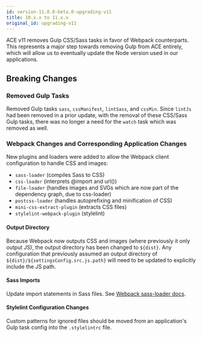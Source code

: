 ```yaml
---
id: version-11.0.0-beta.0-upgrading-v11
title: 10.x.x to 11.x.x
original_id: upgrading-v11
---
```


ACE v11 removes Gulp CSS/Sass tasks in favor of Webpack counterparts. This represents a major step towards removing Gulp from ACE entirely, which will allow us to eventually update the Node version used in our applications.

## Breaking Changes
### Removed Gulp Tasks
Removed Gulp tasks `sass`, `cssManifest`, `lintSass`, and `cssMin`. Since `lintJs` had been removed in a prior update, with the removal of these CSS/Sass Gulp tasks, there was no longer a need for the `watch` task which was removed as well.

### Webpack Changes and Corresponding Application Changes
New plugins and loaders were added to allow the Webpack client configuration to handle CSS and images:
* `sass-loader` (compiles Sass to CSS)
* `css-loader` (interprets @import and url())
* `file-loader` (handles images and SVGs which are now part of the dependency graph, due to css-loader)
* `postcss-loader` (handles autoprefixing and minification of CSS)
* `mini-css-extract-plugin` (extracts CSS files)
* `stylelint-webpack-plugin` (stylelint)

#### Output Directory
Because Webpack now outputs CSS and images (where previously it only output JS), the output directory has been changed to `${dist}`. Any configuration that previously assumed an output directory of `${dist}/${settingsConfig.src.js.path}` will need to be updated to explicitly include the JS path.

#### Sass Imports 
Update import statements in Sass files. See [Webpack sass-loader docs](https://webpack.js.org/loaders/sass-loader/#resolving-import-at-rules).

#### Stylelint Configuration Changes
Custom patterns for ignored files should be moved from an application's Gulp task config into the `.stylelintrc` file. 
